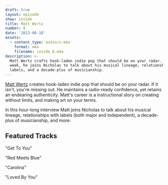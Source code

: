```yaml
---
draft: true
layout: episode
show: inside
title: Matt Wertz
number: 8
date: '2013-08-18'
assets:
  - content_type: audio/x-m4a
    format: m4a
    filename: inside_8.m4a
description: >-
  Matt Wertz crafts hook-laden indie pop that should be on your radar. This
  week, he joins Nicholas to talk about his musical lineage, relationships with
  labels, and a decade-plus of musicianship.
---
```

[Matt Wertz](http://mattwertz.com) creates hook-laden indie pop that should be on your radar. If it isn't, you're missing out. He maintains a radio-ready confidence, yet retains an endearing authenticity. Matt's career is a instructional story on creating without limits, and making art on your terms.

In this hour-long interview Matt joins Nicholas to talk about his musical lineage, relationships with labels (both major and independent), a decade-plus of musicianship, and more.

## Featured Tracks

"Get To You"

"Red Meets Blue"

"Carolina"

"Loved By You"


